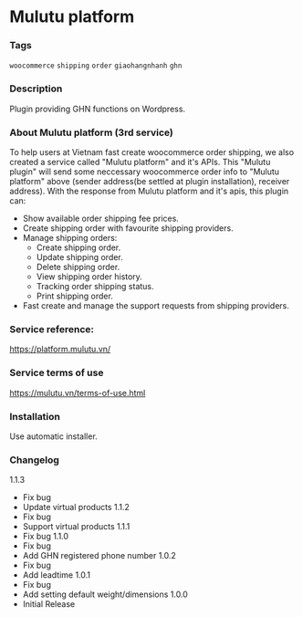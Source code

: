# Mulutu platform
### Tags
`woocommerce`  `shipping` `order` `giaohangnhanh` `ghn`

### Description
Plugin providing GHN functions on Wordpress.

### About Mulutu platform (3rd service)
To help users at Vietnam fast create woocommerce order shipping, we also created a service called "Mulutu platform" and it's APIs.
This "Mulutu plugin" will send some neccessary woocommerce order info to "Mulutu platform" above (sender address(be settled at plugin installation), receiver address).
With the response from Mulutu platform and it's apis, this plugin can:
 - Show available order shipping fee prices.
 - Create shipping order with favourite shipping providers.
 - Manage shipping orders:
    + Create shipping order.
    + Update shipping order.
    + Delete shipping order.
    + View shipping order history.
    + Tracking order shipping status.
    + Print shipping order.
 - Fast create and manage the support requests from shipping providers.

### Service reference:
https://platform.mulutu.vn/

### Service terms of use
https://mulutu.vn/terms-of-use.html

### Installation
Use automatic installer.

### Changelog
1.1.3
* Fix bug
* Update virtual products
1.1.2
* Fix bug
* Support virtual products
1.1.1
* Fix bug
1.1.0
* Fix bug
* Add GHN registered phone number
1.0.2
* Fix bug
* Add leadtime
1.0.1
* Fix bug
* Add setting default weight/dimensions
1.0.0
* Initial Release
